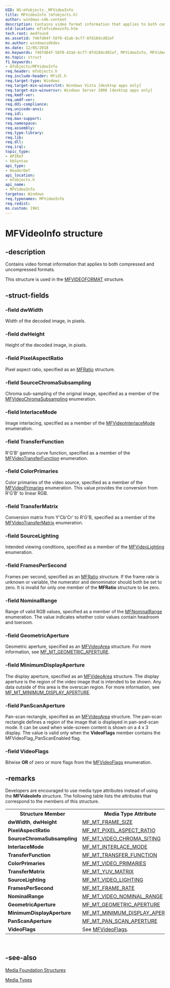 ```yaml
---
UID: NS:mfobjects._MFVideoInfo
title: MFVideoInfo (mfobjects.h)
author: windows-sdk-content
description: Contains video format information that applies to both compressed and uncompressed formats.This structure is used in the MFVIDEOFORMAT structure.
old-location: mf\mfvideoinfo.htm
tech.root: medfound
ms.assetid: 746fd84f-58f8-42ab-bcf7-8fd18dcd02af
ms.author: windowssdkdev
ms.date: 12/05/2018
ms.keywords: 746fd84f-58f8-42ab-bcf7-8fd18dcd02af, MFVideoInfo, MFVideoInfo structure [Media Foundation], mf.mfvideoinfo, mfobjects/MFVideoInfo
ms.topic: struct
f1_keywords:
- mfobjects/MFVideoInfo
req.header: mfobjects.h
req.include-header: Mfidl.h
req.target-type: Windows
req.target-min-winverclnt: Windows Vista [desktop apps only]
req.target-min-winversvr: Windows Server 2008 [desktop apps only]
req.kmdf-ver: 
req.umdf-ver: 
req.ddi-compliance: 
req.unicode-ansi: 
req.idl: 
req.max-support: 
req.namespace: 
req.assembly: 
req.type-library: 
req.lib: 
req.dll: 
req.irql: 
topic_type:
- APIRef
- kbSyntax
api_type:
- HeaderDef
api_location:
- mfobjects.h
api_name:
- MFVideoInfo
targetos: Windows
req.typenames: MFVideoInfo
req.redist: 
ms.custom: 19H1
---
```


# MFVideoInfo structure


## -description



Contains video format information that applies to both compressed and uncompressed formats.

This structure is used in the <a href="https://docs.microsoft.com/windows/desktop/api/mfobjects/ns-mfobjects-mfvideoformat">MFVIDEOFORMAT</a> structure.




## -struct-fields




### -field dwWidth

Width of the decoded image, in pixels.
          


### -field dwHeight

Height of the decoded image, in pixels.
          


### -field PixelAspectRatio

Pixel aspect ratio, specified as an <a href="https://docs.microsoft.com/windows/desktop/api/mfobjects/ns-mfobjects-mfratio">MFRatio</a> structure.
          


### -field SourceChromaSubsampling

Chroma sub-sampling of the original image, specified as a member of the <a href="https://docs.microsoft.com/windows/desktop/api/mfobjects/ne-mfobjects-mfvideochromasubsampling">MFVideoChromaSubsampling</a> enumeration.
          


### -field InterlaceMode

Image interlacing, specified as a member of the <a href="https://docs.microsoft.com/windows/desktop/api/mfobjects/ne-mfobjects-mfvideointerlacemode">MFVideoInterlaceMode</a> enumeration.
          


### -field TransferFunction

R'G'B' gamma curve function, specified as a member of the <a href="https://docs.microsoft.com/windows/desktop/api/mfobjects/ne-mfobjects-mfvideotransferfunction">MFVideoTransferFunction</a> enumeration.
          


### -field ColorPrimaries

Color primaries of the video source, specified as a member of the <a href="https://docs.microsoft.com/windows/desktop/api/mfobjects/ne-mfobjects-mfvideoprimaries">MFVideoPrimaries</a> enumeration. This value provides the conversion from R'G'B' to linear RGB.
          


### -field TransferMatrix

Conversion matrix from Y'Cb'Cr' to R'G'B, specified as a member of the <a href="https://docs.microsoft.com/windows/desktop/api/mfobjects/ne-mfobjects-mfvideotransfermatrix">MFVideoTransferMatrix</a> enumeration.
          


### -field SourceLighting

Intended viewing conditions, specified as a member of the <a href="https://docs.microsoft.com/windows/desktop/api/mfobjects/ne-mfobjects-mfvideolighting">MFVideoLighting</a> enumeration.
          


### -field FramesPerSecond

Frames per second, specified as an <a href="https://docs.microsoft.com/windows/desktop/api/mfobjects/ns-mfobjects-mfratio">MFRatio</a> structure. If the frame rate is unknown or variable, the numerator and denominator should both be set to zero. It is invalid for only one member of the <b>MFRatio</b> structure to be zero.
          


### -field NominalRange

Range of valid RGB values, specified as a member of the <a href="https://docs.microsoft.com/windows/desktop/api/mfobjects/ne-mfobjects-mfnominalrange">MFNominalRange</a> enumeration. The value indicates whether color values contain headroom and toeroom.
          


### -field GeometricAperture

Geometric aperture, specified as an <a href="https://docs.microsoft.com/windows/desktop/api/mfobjects/ns-mfobjects-mfvideoarea">MFVideoArea</a> structure. For more information, see <a href="https://docs.microsoft.com/windows/desktop/medfound/mf-mt-geometric-aperture-attribute">MF_MT_GEOMETRIC_APERTURE</a>.
          


### -field MinimumDisplayAperture

The display aperture, specified as an <a href="https://docs.microsoft.com/windows/desktop/api/mfobjects/ns-mfobjects-mfvideoarea">MFVideoArea</a> structure. The display aperture is the region of the video image that is intended to be shown. Any data outside of this area is the overscan region. For more information, see <a href="https://docs.microsoft.com/windows/desktop/medfound/mf-mt-minimum-display-aperture-attribute">MF_MT_MINIMUM_DISPLAY_APERTURE</a>.
          


### -field PanScanAperture

Pan-scan rectangle, specified as an <a href="https://docs.microsoft.com/windows/desktop/api/mfobjects/ns-mfobjects-mfvideoarea">MFVideoArea</a> structure. The pan-scan rectangle defines a region of the image that is displayed in pan-and-scan mode. It can be used when wide-screen content is shown on a 4 x 3 display. The value is valid only when the <b>VideoFlags</b> member contains the MFVideoFlag_PanScanEnabled flag.
          


### -field VideoFlags

Bitwise <b>OR</b> of zero or more flags from the <a href="https://docs.microsoft.com/windows/desktop/api/mfobjects/ne-mfobjects-mfvideoflags">MFVideoFlags</a> enumeration.
          


## -remarks



Developers are encouraged to use media type attributes instead of using the <b>MFVideoInfo</b> structure. The following table lists the attributes that correspond to the members of this structure.

<table>
<tr>
<th>Structure Member</th>
<th>Media Type Attribute</th>
</tr>
<tr>
<td><b>dwWidth</b>, <b>dwHeight</b></td>
<td>
<a href="https://docs.microsoft.com/windows/desktop/medfound/mf-mt-frame-size-attribute">MF_MT_FRAME_SIZE</a>
</td>
</tr>
<tr>
<td><b>PixelAspectRatio</b></td>
<td>
<a href="https://docs.microsoft.com/windows/desktop/medfound/mf-mt-pixel-aspect-ratio-attribute">MF_MT_PIXEL_ASPECT_RATIO</a>
</td>
</tr>
<tr>
<td><b>SourceChromaSubsampling</b></td>
<td>
<a href="https://docs.microsoft.com/windows/desktop/medfound/mf-mt-video-chroma-siting-attribute">MF_MT_VIDEO_CHROMA_SITING</a>
</td>
</tr>
<tr>
<td><b>InterlaceMode</b></td>
<td>
<a href="https://docs.microsoft.com/windows/desktop/medfound/mf-mt-interlace-mode-attribute">MF_MT_INTERLACE_MODE</a>
</td>
</tr>
<tr>
<td><b>TransferFunction</b></td>
<td>
<a href="https://docs.microsoft.com/windows/desktop/medfound/mf-mt-transfer-function-attribute">MF_MT_TRANSFER_FUNCTION</a>
</td>
</tr>
<tr>
<td><b>ColorPrimaries</b></td>
<td>
<a href="https://docs.microsoft.com/windows/desktop/medfound/mf-mt-video-primaries-attribute">MF_MT_VIDEO_PRIMARIES</a>
</td>
</tr>
<tr>
<td><b>TransferMatrix</b></td>
<td>
<a href="https://docs.microsoft.com/windows/desktop/medfound/mf-mt-yuv-matrix-attribute">MF_MT_YUV_MATRIX</a>
</td>
</tr>
<tr>
<td><b>SourceLighting</b></td>
<td>
<a href="https://docs.microsoft.com/windows/desktop/medfound/mf-mt-video-lighting-attribute">MF_MT_VIDEO_LIGHTING</a>
</td>
</tr>
<tr>
<td><b>FramesPerSecond</b></td>
<td>
<a href="https://docs.microsoft.com/windows/desktop/medfound/mf-mt-frame-rate-attribute">MF_MT_FRAME_RATE</a>
</td>
</tr>
<tr>
<td><b>NominalRange</b></td>
<td>
<a href="https://docs.microsoft.com/windows/desktop/medfound/mf-mt-video-nominal-range-attribute">MF_MT_VIDEO_NOMINAL_RANGE</a>
</td>
</tr>
<tr>
<td><b>GeometricAperture</b></td>
<td>
<a href="https://docs.microsoft.com/windows/desktop/medfound/mf-mt-geometric-aperture-attribute">MF_MT_GEOMETRIC_APERTURE</a>
</td>
</tr>
<tr>
<td><b>MinimumDisplayAperture</b></td>
<td>
<a href="https://docs.microsoft.com/windows/desktop/medfound/mf-mt-minimum-display-aperture-attribute">MF_MT_MINIMUM_DISPLAY_APERTURE</a>
</td>
</tr>
<tr>
<td><b>PanScanAperture</b></td>
<td>
<a href="https://docs.microsoft.com/windows/desktop/medfound/mf-mt-pan-scan-aperture-attribute">MF_MT_PAN_SCAN_APERTURE</a>
</td>
</tr>
<tr>
<td><b>VideoFlags</b></td>
<td>See <a href="https://docs.microsoft.com/windows/desktop/api/mfobjects/ne-mfobjects-mfvideoflags">MFVideoFlags</a>.</td>
</tr>
</table>
 




## -see-also




<a href="https://docs.microsoft.com/windows/desktop/medfound/media-foundation-structures">Media Foundation Structures</a>



<a href="https://docs.microsoft.com/windows/desktop/medfound/media-types">Media Types</a>
 

 

